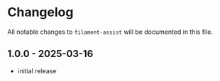 # Changelog

All notable changes to `filament-assist` will be documented in this file.

## 1.0.0 - 2025-03-16

- initial release
